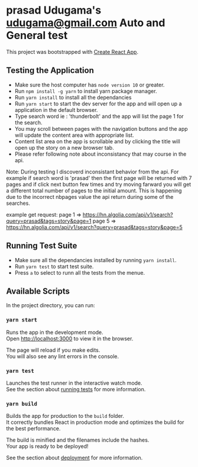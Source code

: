 # prasad Udugama's <udugama@gmail.com> Auto and General test

This project was bootstrapped with [Create React App](https://github.com/facebook/create-react-app).

## Testing the Application

* Make sure the host computer has `node version 10` or greater.
* Run `npm install -g yarn` to install yarn package manager.
* Run `yarn install` to install all the dependancies
* Run `yarn start` to start the dev server for the app and will open up a application in the default browser.
* Type search word ie : 'thunderbolt' and the app will list the page 1 for the search.
* You may scroll between pages with the navigation buttons and the app will update the content area with appropriate list.
* Content list area on the app is scrollable and by clicking the title will open up the story on a new browser tab.
* Please refer following note about inconsistancy that may course in the api.

Note: During testing I discoverd inconsistant behavior from the api. For example if search word is 'prasad' then the first page will be returned with 7 pages and if click next button few times and try moving farward you will get a different total number of pages to the initial amount. This is happening due to the incorrect nbpages value the api return during some of the searches.

example get request: page 1 => https://hn.algolia.com/api/v1/search?query=prasad&tags=story&page=1
page 5 => https://hn.algolia.com/api/v1/search?query=prasad&tags=story&page=5

## Running Test Suite

* Make sure all the dependancies installed by running `yarn install`.
* Run `yarn test` to start test suite.
* Press `a` to select to runn all the tests from the menue.

## Available Scripts

In the project directory, you can run:

### `yarn start`

Runs the app in the development mode.<br />
Open [http://localhost:3000](http://localhost:3000) to view it in the browser.

The page will reload if you make edits.<br />
You will also see any lint errors in the console.

### `yarn test`

Launches the test runner in the interactive watch mode.<br />
See the section about [running tests](https://facebook.github.io/create-react-app/docs/running-tests) for more information.

### `yarn build`

Builds the app for production to the `build` folder.<br />
It correctly bundles React in production mode and optimizes the build for the best performance.

The build is minified and the filenames include the hashes.<br />
Your app is ready to be deployed!

See the section about [deployment](https://facebook.github.io/create-react-app/docs/deployment) for more information.
